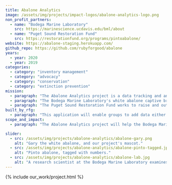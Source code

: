 ```yaml
---
title: Abalone Analytics
image: /assets/img/projects/impact-logos/abalone-analytics-logo.png
non_profit_partners:
  - name: "Bodega Marine Laboratory"
    src: https://marinescience.ucdavis.edu/bml/about
  - name: "Puget Sound Restoration Fund"
    src: https://restorationfund.org/programs/pintoabalone/
website: https://abalone-staging.herokuapp.com/
github_repo: https://github.com/rubyforgood/abalone
years:
  - year: 2020
  - year: 2019
categories:
  - category: "inventory management"
  - category: "advocacy"
  - category: "conservation"
  - category: "extinction prevention"
mission:
  - paragraph: "The Abalone Analytics project is a data tracking and analytics system aimed at storing and measuring data for population trends, mortality rates, and breeding programs. Designed as a multi-tenant application, Abalone Analytics will initially serve two stakeholders, the Bodega Marine Laboratory at UC Davis and the Puget Sound Restoration Fund in Washington State."
  - paragraph: "The Bodega Marine Laboratory's white abalone captive breeding program is working to prevent the extinction of the White Abalone (Haliotis sorenseni), an endangered marine snail. White abalone are one of seven species found in California and are culturally significant to the native people of the area. White abalone were perilously overfished throughout the 20th century, resulting in a 99 percent population decrease by the end of the 1970s. This group is working to reverse their decline and have already seen some great success—they currently have more abalone in the lab than exist in the wild!"
  - paragraph: "The Puget Sound Restoration Fund works to raise and outplant hatchery-reared pinto abalone (Haliotis kamtschatkana), the only abalone species found in the Washington waters. This species has cultural and ecological significance, grazing rock surfaces and maintaining the health of rocky reef habitat and kelp beds. The Washington Department of Fish & Wildlife (WDFW) documented a ~98% decline from 1992 to 2017, leading the pinto abalone to be listed as a state endangered species in 2019."
built_by_rfg:
  - paragraph: "This application will enable groups to add data either through CSV upload or through the web interface. Groups can view reports and visual representations of key data. Future plans include giving groups the ability to generate custom reports on the fly."
scope_and_impact:
  - paragraph: "The Abalone Analytics project will help the Bodega Marine Laboratory and the Puget Sound Restoration Fund keep white abalone and pinto abalone from going extinct."

slider:
  - src: /assets/img/projects/abalone-analytics/abalone-gary.png
    alt: "Gary the white abalone, and our project's mascot."
  - src: /assets/img/projects/abalone-analytics/abalone-pinto-tagged.jpg
    alt: "Pinto abalone, tagged with numbers."
  - src: /assets/img/projects/abalone-analytics/abalone-lab.jpg
    alt: "A research scientist at the Bodega Marine Laboratory examines a subject."
---
```


{% include our_work/project.html %}
